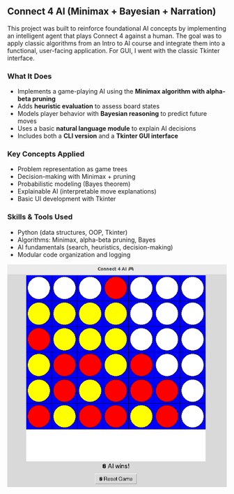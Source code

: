 ## Connect 4 AI (Minimax + Bayesian + Narration)

This project was built to reinforce foundational AI concepts by implementing an intelligent agent that plays Connect 4 against a human. The goal was to apply classic algorithms from an Intro to AI course and integrate them into a functional, user-facing application. For GUI, I went with the classic Tkinter interface.

### What It Does

- Implements a game-playing AI using the **Minimax algorithm with alpha-beta pruning**
- Adds **heuristic evaluation** to assess board states
- Models player behavior with **Bayesian reasoning** to predict future moves
- Uses a basic **natural language module** to explain AI decisions
- Includes both a **CLI version** and a **Tkinter GUI interface**

### Key Concepts Applied

- Problem representation as game trees
- Decision-making with Minimax + pruning
- Probabilistic modeling (Bayes theorem)
- Explainable AI (interpretable move explanations)
- Basic UI development with Tkinter

### Skills & Tools Used

- Python (data structures, OOP, Tkinter)
- Algorithms: Minimax, alpha-beta pruning, Bayes
- AI fundamentals (search, heuristics, decision-making)
- Modular code organization and logging

![Game Screenshot](screenshots/gui-demo.png)

